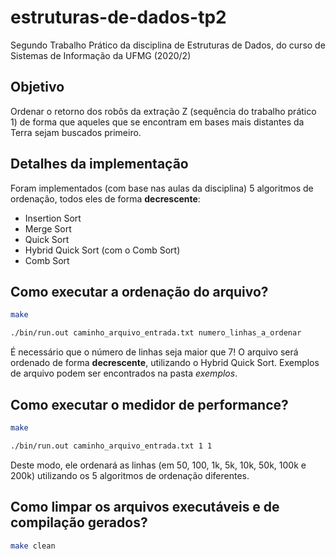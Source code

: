 # estruturas-de-dados-tp2
Segundo Trabalho Prático da disciplina de Estruturas de Dados, do curso de Sistemas de Informação da UFMG (2020/2)

## Objetivo
Ordenar o retorno dos robôs da extração Z (sequência do trabalho prático 1) de forma que aqueles que se encontram em bases mais distantes da Terra sejam buscados primeiro.

## Detalhes da implementação
Foram implementados (com base nas aulas da disciplina) 5 algoritmos de ordenação, todos eles de forma **decrescente**:
- Insertion Sort
- Merge Sort
- Quick Sort
- Hybrid Quick Sort (com o Comb Sort)
- Comb Sort

## Como executar a ordenação do arquivo?

```bash
make

./bin/run.out caminho_arquivo_entrada.txt numero_linhas_a_ordenar
```

É necessário que o número de linhas seja maior que 7!
O arquivo será ordenado de forma **decrescente**, utilizando o Hybrid Quick Sort.
Exemplos de arquivo podem ser encontrados na pasta *exemplos*.
## Como executar o medidor de performance?
```bash
make

./bin/run.out caminho_arquivo_entrada.txt 1 1

```
Deste modo, ele ordenará as linhas (em 50, 100, 1k, 5k, 10k, 50k, 100k e 200k) utilizando os 5 algoritmos de ordenação diferentes.


## Como limpar os arquivos executáveis e de compilação gerados?
```bash
make clean

```
